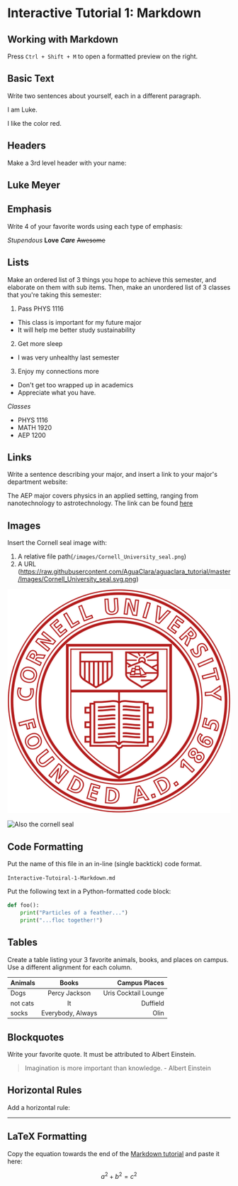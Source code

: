 # Interactive Tutorial 1: Markdown

## Working with Markdown

Press `Ctrl + Shift + M` to open a formatted preview on the right.

## Basic Text

Write two sentences about yourself, each in a different paragraph.

<!--- Write your answer here. --->

I am Luke.

I like the color red.


## Headers

Make a 3rd level header with your name:

<!--- Write your answer here. --->

## Luke Meyer

## Emphasis

Write 4 of your favorite words using each type of emphasis:

<!--- Write your answer here. --->

*Stupendous*
**Love**
***Care***
~~Awesome~~

## Lists

Make an ordered list of 3 things you hope to achieve this semester, and elaborate on them with sub items. Then, make an unordered list of 3 classes that you're taking this semester:

<!--- Write your answer here. --->
1. Pass PHYS 1116
  - This class is important for my future major
  - It will help me better study sustainability
2. Get more sleep
  - I was very unhealthy last semester
3. Enjoy my connections more
  - Don't get too wrapped up in academics
  - Appreciate what you have.

*Classes*

- PHYS 1116
- MATH 1920
- AEP 1200


## Links

Write a sentence describing your major, and insert a link to your major's department website:

<!--- Write your answer here. --->
The AEP major covers physics in an applied setting, ranging from nanotechnology to astrotechnology. The link can be found [here](https://www.aep.cornell.edu/aep)

## Images

Insert the Cornell seal image with:
  1. A relative file path(`/images/Cornell_University_seal.png`)
  2. A URL (https://raw.githubusercontent.com/AguaClara/aguaclara_tutorial/master/Images/Cornell_University_seal.svg.png)

<!--- Write your answer here. --->

![Cornell Seal](https://raw.githubusercontent.com/AguaClara/aguaclara_tutorial/master/Images/Cornell_University_seal.svg.png)

![Also the cornell seal](`/images/Cornell_University_seal.png`)

## Code Formatting

Put the name of this file in an in-line (single backtick) code format.

<!-- Write your answer here. -->

`Interactive-Tutoiral-1-Markdown.md`

Put the following text in a Python-formatted code block:

```Python
def foo():
    print("Particles of a feather...")
    print("...floc together!")
```

<!-- Write your answer here. -->

## Tables

Create a table listing your 3 favorite animals, books, and places on campus. Use a different alignment for each column.

<!--- Write your answer here. --->

| Animals | Books | Campus Places |
| --- | :---: | ---: |
| Dogs | Percy Jackson | Uris Cocktail Lounge |
| not cats | It | Duffield |
| socks | Everybody, Always | Olin |

## Blockquotes

Write your favorite quote. It must be attributed to Albert Einstein.

<!-- Write your answer here. -->
> Imagination is more important than knowledge. - Albert Einstein

## Horizontal Rules

Add a horizontal rule:

<!-- Write your answer here. -->
---

## LaTeX Formatting

Copy the equation towards the end of the [Markdown tutorial](https://github.com/AguaClara/aguaclara_tutorial/wiki/Markdown#latex-formatting) and paste it here:

<!-- Write your answer here. -->
$$ a^2 + b^2 = c^2 $$
